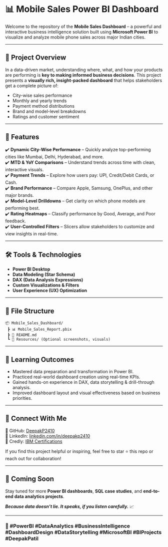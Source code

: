 
# 📊 Mobile Sales Power BI Dashboard

Welcome to the repository of the **Mobile Sales Dashboard** – a powerful and interactive business intelligence solution built using **Microsoft Power BI** to visualize and analyze mobile phone sales across major Indian cities.

---

## 🚀 Project Overview

In a data-driven market, understanding where, what, and how your products are performing is **key to making informed business decisions**. This project presents a **visually rich, insight-packed dashboard** that helps stakeholders get a complete picture of:

- City-wise sales performance
- Monthly and yearly trends
- Payment method distributions
- Brand and model-level breakdowns
- Ratings and customer sentiment

---

## 📌 Features

✔️ **Dynamic City-Wise Performance** – Quickly analyze top-performing cities like Mumbai, Delhi, Hyderabad, and more.  
✔️ **MTD & YoY Comparisons** – Understand trends across time with clean, interactive visuals.  
✔️ **Payment Trends** – Explore how users pay: UPI, Credit/Debit Cards, or Cash.  
✔️ **Brand Performance** – Compare Apple, Samsung, OnePlus, and other major brands.  
✔️ **Model-Level Drilldowns** – Get clarity on which phone models are performing best.  
✔️ **Rating Heatmaps** – Classify performance by Good, Average, and Poor feedback.  
✔️ **User-Controlled Filters** – Slicers allow stakeholders to customize and view insights in real-time.

---

## 🛠️ Tools & Technologies

- **Power BI Desktop**
- **Data Modeling (Star Schema)**
- **DAX (Data Analysis Expressions)**
- **Custom Visualizations & Filters**
- **User Experience (UX) Optimization**

---

## 📁 File Structure

```
📦 Mobile_Sales_Dashboard/
 ┣ 📊 Mobile_Sales_Report.pbix
 ┣ 📄 README.md
 ┗ 📁 Resources/ (Optional screenshots, visuals)
```

---

## 🎯 Learning Outcomes

- Mastered data preparation and transformation in Power BI.  
- Practiced real-world dashboard creation using real-time KPIs.  
- Gained hands-on experience in DAX, data storytelling & drill-through analysis.  
- Improved dashboard layout and visual effectiveness based on business priorities.

---

## 🔗 Connect With Me

📍 GitHub: [DeepakP2410](https://github.com/deepakp2410)  
📍 LinkedIn: [linkedin.com/in/deepakp2410](https://www.linkedin.com/in/deepakp2410)  
📍 Credly: [IBM Certifications](https://www.credly.com/users/deepak-patil.2e6a9403)

If you find this project helpful or inspiring, feel free to star ⭐ this repo or reach out for collaboration!

---

## 📣 Coming Soon

Stay tuned for more **Power BI dashboards**, **SQL case studies**, and **end-to-end data analytics projects**.

**_Because data doesn’t lie. It speaks, if you listen carefully._** 📈

---

### 🔖 #PowerBI #DataAnalytics #BusinessIntelligence #DashboardDesign #DataStorytelling #MicrosoftBI #BIProjects #DeepakPatil
